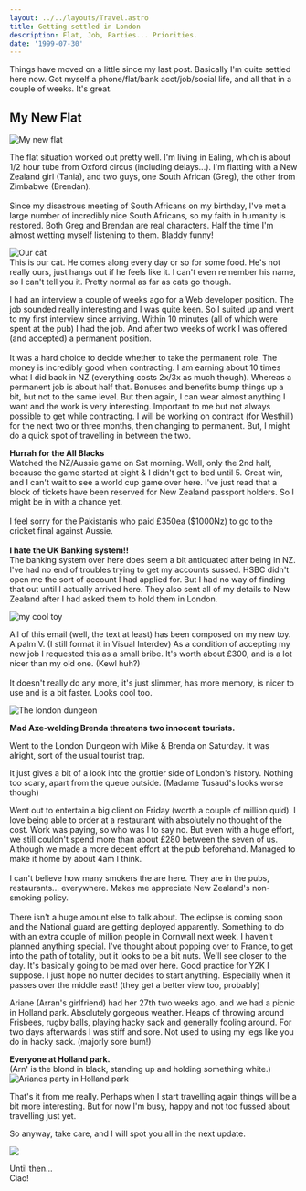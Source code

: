 ```yaml
---
layout: ../../layouts/Travel.astro
title: Getting settled in London
description: Flat, Job, Parties... Priorities.
date: '1999-07-30'
---
```



<!-- start body -->


<p>
Things have moved on a little since my last post. Basically I'm quite settled here now. Got myself a phone/flat/bank acct/job/social life, and all that in a couple of weeks. It's great.
</p>

<h2>My New Flat</h2>
<p><img src="/travel/images004/my_flat.jpg" alt="My new flat"></p>

<p>
    The flat situation worked out pretty well. I'm living in Ealing, which is about 1/2 hour tube from Oxford circus (including delays...). I'm flatting with a New Zealand girl (Tania), and two guys, one South African (Greg), the other from Zimbabwe (Brendan).<br>
    <br>
    Since my disastrous meeting of South Africans on my
    birthday, I've met a large number of incredibly nice South Africans, so my faith
    in humanity is restored. Both Greg and Brendan are real characters. Half the
    time I'm almost wetting myself listening to them. Bladdy funny!
</p>
<p>
    <img alt="Our cat" src="/travel/images004/our_cat.jpg">
    <br>
    This is
    our cat. He comes along every day or so for some food. He's not really ours,
    just hangs out if he feels like it. I can't even remember his name, so I can't
    tell you it. Pretty normal as far as cats go though.
</p>
<p>
I had an interview a couple of weeks ago for a Web developer position. The job sounded really interesting and I was quite keen. So I suited up and went to my first interview since arriving. Within 10 minutes (all of which were spent at the pub) I had the job. And after two weeks of work I was offered (and accepted) a permanent position.<br>
<br>It was a 
hard choice to decide whether to take the permanent role. The money is 
incredibly good when contracting. I am earning about 10 times what I did back in 
NZ (everything costs 2x/3x as much though). Whereas a permanent job is about 
half that. Bonuses and benefits bump things up a bit, but not to the same level. 
But then again, I can wear almost anything I want and the work is very 
interesting. Important to me but not always possible to get while contracting. I 
will be working on contract (for Westhill) for the next two or three months, 
then changing to permanent. But, I might do a quick spot of travelling in 
between the two.</p>
<p><strong>Hurrah for the All Blacks<br>   
 </strong>Watched the NZ/Aussie game on Sat morning. Well, only the 2nd half, because the game started at eight &amp; I didn't get to bed until 5. Great win, and I can't wait to see a world cup game over here. I've just read that a block of tickets have been reserved for New Zealand passport holders. So I might be in with a chance yet.<br>
<br>I feel sorry for the Pakistanis who 
paid £350ea ($1000Nz) to go to the cricket final against Aussie.<br>
<br><strong>I hate 
the UK Banking system!!</strong><br>
The banking system over here does seem a bit antiquated after being in NZ. I've had no end of troubles trying to get my accounts sussed. HSBC didn't open me the sort of account I had applied for. But I had no way of finding that out until I actually arrived here. They also sent all of my details to New Zealand after I had asked them to hold them in London.<br>
</p><p><img src="/travel/images004/cradle_v.gif" alt="my cool toy"></p><p>
    All
    of this email (well, the text at least) has been composed on my new toy. A palm
    V. (I still format it in Visual Interdev) As a condition of accepting my new job I requested this as a small bribe. It's worth about £300, and is a lot nicer than my old one. (Kewl huh?)<br>
    <br>
    It doesn't really do any more, it's just slimmer, has more memory, is nicer to use and is a bit faster. Looks cool too.<br>
</p><strong>      </strong>
<p><img alt="The london dungeon" src="/travel/images004/dungeon.jpg" ></p>
<p style="font-weight: bold;">Mad Axe-welding Brenda threatens two innocent 
tourists.</p>
<p>Went to the London Dungeon with Mike &amp; Brenda on Saturday. It was 
alright, sort of the usual tourist trap.</p>
<p>It just gives a bit of a look into the grottier side of London's history. 
Nothing too scary, apart from the queue outside. (Madame Tusaud's looks worse 
though)<br clear="all"></p>
<p>
Went out to 
entertain a big client on Friday (worth a couple of million quid). I love being 
able to order at a restaurant with absolutely no 
thought of the cost. Work was paying, so who was I to say no. But even with a huge effort, we still couldn't spend more than about £280 between the seven of us. Although we made a more decent effort at the pub beforehand. Managed to make it home by about 4am I think.<br>
<br>I can't believe how many smokers the are here. They are 
in the pubs, restaurants... everywhere. Makes me appreciate New Zealand's 
non-smoking policy.<br><br>There isn't a huge amount else to 
talk about. The eclipse is coming soon and the National guard are getting 
deployed apparently. Something to do with an extra couple of million people in 
Cornwall next week. I haven't planned anything special. I've thought about 
popping over to France, to get into the path of totality, but it looks to be a 
bit nuts. We'll see closer to the day. It's basically going to be mad over here. 
Good practice for Y2K I suppose. I just hope no nutter decides to start 
anything. Especially when it passes over the middle east! (they get a better 
view too, probably)</p>
<p>Ariane (Arran's girlfriend) had her 27th two weeks ago, 
and we had a picnic in Holland park. Absolutely gorgeous weather. Heaps of 
throwing around Frisbees, rugby balls, playing hacky sack and generally fooling 
around. For two days afterwards I was stiff and sore. Not used to using my legs like you do 
in hacky sack. (majorly sore bum!)</p>
<p><strong>Everyone at Holland park. </strong><br>(Arn' is the blond in black, 
standing up and holding something white.)<br><img alt="Arianes party in Holland park" src="/travel/images004/arianes_party.jpg" ></p>
<p>That's it from me really. Perhaps when I start travelling 
again things will be a bit more interesting. But for now I'm busy, happy and not 
too fussed about travelling just yet.</p>
<p>So anyway, take care, and I will spot you all in the next update.</p>
<p><img src="/travel/images004/davekick.gif"></p>
<p>Until then...<br>Ciao!</p>


